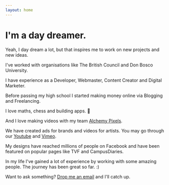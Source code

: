 ```yaml
---
layout: home
---
```

# I'm a day dreamer.

Yeah, I day dream a lot, but that inspires me to work on new projects and new ideas.

I've worked with organisations like The British Council and Don Bosco University.

I have experience as a Developer, Webmaster, Content Creator and Digital Marketer.

Before passing my high school I started making money online via Blogging and Freelancing.

I love maths, chess and building apps. 🚀 

And I love making videos with my team [Alchemy Pixels](http://alchemypixels.com).

We have created ads for brands and videos for artists. You may go through our [Youtube](http://youtube.com/alchemypixels) and [Vimeo](http://vimeo.com/alchemypixels).

My designs have reached millions of people on Facebook and have been featured on popular pages like TVF and CampusDiaries.

In my life I've gained a lot of experience by working with some amazing people. The journey has been great so far. :)

Want to ask something? [Drop me an email](mailto:avi@alchemypixels.com) and I'll catch up.
